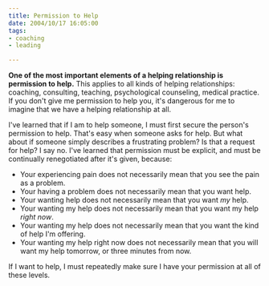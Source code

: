 ```yaml
--- 
title: Permission to Help
date: 2004/10/17 16:05:00
tags: 
- coaching
- leading

---
```


<p>
<strong>One of the most important elements of a helping relationship is permission to help.</strong>  This applies to all kinds of helping relationships: coaching, consulting, teaching, psychological counseling, medical practice.  If you don't give me permission to help you, it's dangerous for me to imagine that we have a helping relationship at all. </p>
<p> I've learned that if I am to help someone, I must first secure the person's permission to help.  That's easy when someone asks for help.  But what about if someone simply describes a frustrating problem?  Is that a request for help?  I say no.  I've learned that permission must be explicit, and must be continually renegotiated after it's given, because: </p>
<ul>
<li>Your experiencing pain does not necessarily mean that you see the pain as a problem.</li>
<li>Your having a problem does not necessarily mean that you want help.</li>
<li>Your wanting help does not necessarily mean that you want <em>my</em> help.</li>
<li>Your wanting my help does not necessarily mean that you want my help <em>right now</em>.</li>
<li>Your wanting my help does not necessarily mean that you want the kind of help I'm offering.</li>
<li>Your wanting my help right now does not necessarily mean that you will want my help tomorrow, or three minutes from now.</li>
</ul>
<p> If I want to help, I must repeatedly make sure I have your permission at all of these levels. </p>
